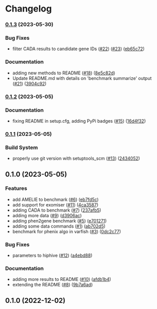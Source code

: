 # Changelog

### [0.1.3](https://www.github.com/bihealth/gene-ranking-shootout/compare/v0.1.2...v0.1.3) (2023-05-30)


### Bug Fixes

* filter CADA results to candidate gene IDs ([#22](https://www.github.com/bihealth/gene-ranking-shootout/issues/22)) ([#23](https://www.github.com/bihealth/gene-ranking-shootout/issues/23)) ([eb65c72](https://www.github.com/bihealth/gene-ranking-shootout/commit/eb65c72f22ee8fc0632e6e5416edfacf58736482))


### Documentation

* adding new methods to README ([#18](https://www.github.com/bihealth/gene-ranking-shootout/issues/18)) ([8e5c82d](https://www.github.com/bihealth/gene-ranking-shootout/commit/8e5c82dfae243ef7f4ecf2aea4cf2e1b0ad9964f))
* Update README.md with details on 'benchmark summarize' output ([#21](https://www.github.com/bihealth/gene-ranking-shootout/issues/21)) ([3904c92](https://www.github.com/bihealth/gene-ranking-shootout/commit/3904c92349f4f1a84af3d28c6cdb0a35cbde6b25))

### [0.1.2](https://www.github.com/bihealth/gene-ranking-shootout/compare/v0.1.1...v0.1.2) (2023-05-05)


### Documentation

* fixing README in setup.cfg, adding PyPi badges ([#15](https://www.github.com/bihealth/gene-ranking-shootout/issues/15)) ([16d4f32](https://www.github.com/bihealth/gene-ranking-shootout/commit/16d4f32b94195a85df06ad6bddb85a6381c33bfe))

### [0.1.1](https://www.github.com/bihealth/gene-ranking-shootout/compare/v0.1.0...v0.1.1) (2023-05-05)


### Build System

* properly use git version with setuptools_scm ([#13](https://www.github.com/bihealth/gene-ranking-shootout/issues/13)) ([2434052](https://www.github.com/bihealth/gene-ranking-shootout/commit/243405280d799f0e62157ebc7baa62677cb4ecdc))

## 0.1.0 (2023-05-05)


### Features

* add AMELIE to benchmark ([#6](https://www.github.com/bihealth/gene-ranking-shootout/issues/6)) ([eb7fd5c](https://www.github.com/bihealth/gene-ranking-shootout/commit/eb7fd5ceacb9138e4bd4e5a1eb6988e0cd9f21c5))
* add support for exomiser ([#11](https://www.github.com/bihealth/gene-ranking-shootout/issues/11)) ([4ca3587](https://www.github.com/bihealth/gene-ranking-shootout/commit/4ca3587994b748a79c96acaea5f0c8b3ab4b22db))
* adding CADA to benchmark ([#7](https://www.github.com/bihealth/gene-ranking-shootout/issues/7)) ([237afb5](https://www.github.com/bihealth/gene-ranking-shootout/commit/237afb5283d2474a2a744ef536603725e395f458))
* adding more data ([#9](https://www.github.com/bihealth/gene-ranking-shootout/issues/9)) ([d3906ac](https://www.github.com/bihealth/gene-ranking-shootout/commit/d3906aca4008d553daf623c99ef2c5ce957a860b))
* adding phen2gene benchmark ([#5](https://www.github.com/bihealth/gene-ranking-shootout/issues/5)) ([e701271](https://www.github.com/bihealth/gene-ranking-shootout/commit/e701271cb94b70db24645e50e3193b43faa5b053))
* adding some data commands ([#1](https://www.github.com/bihealth/gene-ranking-shootout/issues/1)) ([ab702d5](https://www.github.com/bihealth/gene-ranking-shootout/commit/ab702d57a521d6194263511599b4fbd48b016fde))
* benchmark for phenix algo in varfish ([#3](https://www.github.com/bihealth/gene-ranking-shootout/issues/3)) ([0dc2c77](https://www.github.com/bihealth/gene-ranking-shootout/commit/0dc2c77b6c549bfcde9743e09e94627e9398ed3b))


### Bug Fixes

* parameters to hiphive ([#12](https://www.github.com/bihealth/gene-ranking-shootout/issues/12)) ([a4ebd88](https://www.github.com/bihealth/gene-ranking-shootout/commit/a4ebd885b2eb43cd5d5da326b9ce25b006daca0b))


### Documentation

* adding more results to README ([#10](https://www.github.com/bihealth/gene-ranking-shootout/issues/10)) ([afdb1b4](https://www.github.com/bihealth/gene-ranking-shootout/commit/afdb1b4e594686035c93c806947c4d6b0dce30ca))
* extending the README ([#8](https://www.github.com/bihealth/gene-ranking-shootout/issues/8)) ([9b7a6ad](https://www.github.com/bihealth/gene-ranking-shootout/commit/9b7a6ad724db99821fa8badbf30f5cd846fbb32b))

## 0.1.0 (2022-12-02)
